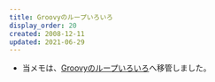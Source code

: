 ```yaml
---
title: Groovyのループいろいろ
display_order: 20
created: 2008-12-11
updated: 2021-06-29
---
```

- 当メモは、[Groovyのループいろいろ](https://thinktwice.tech/it/groovy/loop/)へ移管しました。
